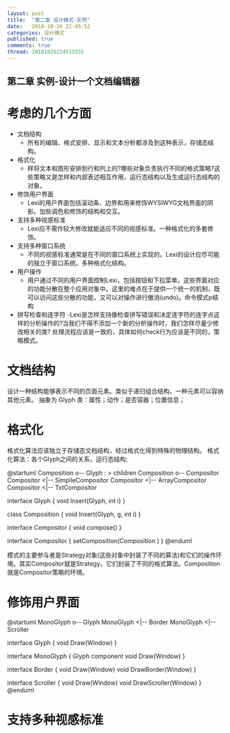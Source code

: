```yaml
---
layout: post
title:  "第二章 设计模式-实例"
date:   2018-10-26 22:45:52
categories: 设计模式
published: true
comments: true
thread: 20181026224555555
---
```

第二章 实例-设计一个文档编辑器
---
# 考虑的几个方面
  - 文档结构
    - 所有的编辑、格式安排、显示和文本分析都涉及到这种表示，存储态结构。
  - 格式化
    - 样将文本和图形安排到行和列上的?哪些对象负责执行不同的格式策略?这些策略又是怎样和内部表述相互作用，运行态结构以及生成运行态结构的对象。
  - 修饰用户界面
    - Lexi的用户界面包括滚动条、边界和用来修饰WYSIWYG文档界面的阴影。加些调色和修饰的结构和交互。
  - 支持多种视感标准
    - Lexi应不需作较大修改就能适应不同的视感标准。一种格式化的多套修饰。
  - 支持多种窗口系统
    - 不同的视感标准通常是在不同的窗口系统上实现的。Lexi的设计应尽可能的独立于窗口系统。多种格式化结构。
  - 用户操作
    - 用户通过不同的用户界面控制Lexi，包括按钮和下拉菜单。这些界面对应的功能分散在整个应用对象中。这里的难点在于提供一个统一的机制，既可以访问这些分散的功能，又可以对操作进行撤消(undo)。命令模式p结构
  - 拼写检查和连字符
    -Lexi是怎样支持像检查拼写错误和决定连字符的连字点这样的分析操作的?当我们不得不添加一个新的分析操作时，我们怎样尽量少修改相关的类? 处理流程应该是一致的，具体如何check行为应该是不同的，策略模式。

# 文档结构
设计一种结构能够表示不同的页面元素。类似于递归组合结构。一种元素可以容纳其他元素。
抽象为 Glyph 类：属性；动作；是否容器；位置信息；

# 格式化
格式化算法应该独立于存储态文档结构，经过格式化得到特殊的物理结构。
格式化算法：各个Glyph之间的关系，运行态结构;

@startuml
Composition   o--    Glyph : > children
Composition   o--   Compositor
Compositor   <|--   SimpileCompositor
Compositor   <|--   ArrayCompositor
Compositor   <|--   TxtCompositor

interface Glyph {
void Insert(Glyph, int i)
}

class Composition {
void Insert(Glyph, g, int i)
}

interface Compositor {
void compose()
}

interface Compositor {
setComposition(Composition )
}
@enduml

模式的主要参与者是Strategy对象(这些对象中封装了不同的算法)和它们的操作环境。其实Compositor就是Strategy。它们封装了不同的格式算法。Composition就是Compositor策略的环境。

# 修饰用户界面

@startuml
MonoGlyph   o--    Glyph
MonoGlyph   <|--   Border
MonoGlyph   <|--   Scroller

interface Glyph {
void Draw(Window)
}

interface MonoGlyph {
Glyph component
void Draw(Window)
}

interface Border {
void Draw(Window)
void DrawBorder(Window)
}

interface Scroller {
void Draw(Window)
void DrawScroller(Window)
}
@enduml


# 支持多种视感标准
